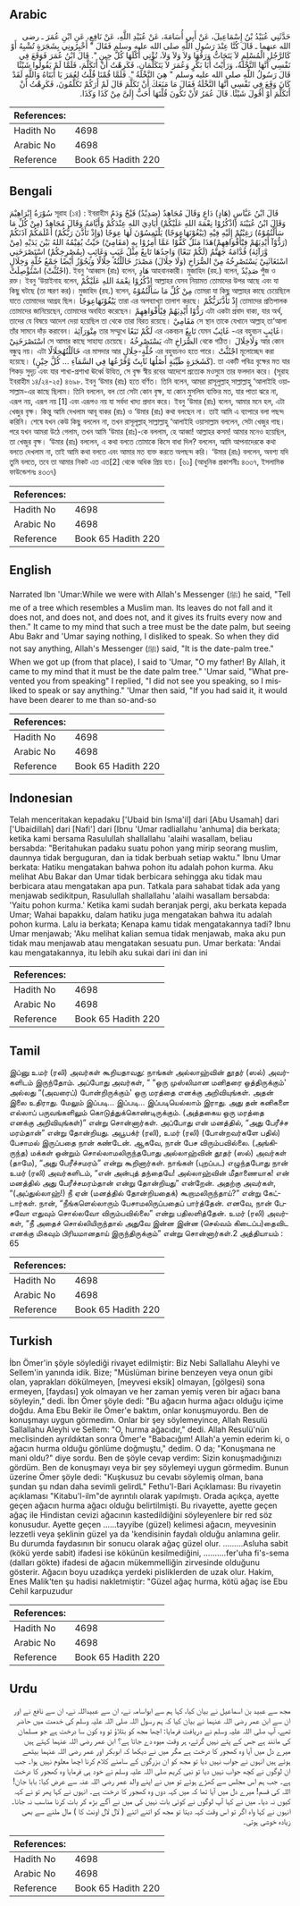 ## Arabic


<div dir="rtl" lang="ar" style={{fontSize:'larger',backgroundColor:'#f8f9fa',padding:20}}>
حَدَّثَنِي عُبَيْدُ بْنُ إِسْمَاعِيلَ، عَنْ أَبِي أُسَامَةَ، عَنْ عُبَيْدِ اللَّهِ، عَنْ نَافِعٍ، عَنِ ابْنِ عُمَرَ ـ رضى الله عنهما ـ قَالَ كُنَّا عِنْدَ رَسُولِ اللَّهِ صلى الله عليه وسلم فَقَالَ ‏"‏ أَخْبِرُونِي بِشَجَرَةٍ تُشْبِهُ أَوْ كَالرَّجُلِ الْمُسْلِمِ لاَ يَتَحَاتُّ وَرَقُهَا وَلاَ وَلاَ وَلاَ، تُؤْتِي أُكْلَهَا كُلَّ حِينٍ ‏"‏‏.‏ قَالَ ابْنُ عُمَرَ فَوَقَعَ فِي نَفْسِي أَنَّهَا النَّخْلَةُ، وَرَأَيْتُ أَبَا بَكْرٍ وَعُمَرَ لاَ يَتَكَلَّمَانِ، فَكَرِهْتُ أَنْ أَتَكَلَّمَ، فَلَمَّا لَمْ يَقُولُوا شَيْئًا قَالَ رَسُولُ اللَّهِ صلى الله عليه وسلم ‏"‏ هِيَ النَّخْلَةُ ‏"‏‏.‏ فَلَمَّا قُمْنَا قُلْتُ لِعُمَرَ يَا أَبَتَاهُ وَاللَّهِ لَقَدْ كَانَ وَقَعَ فِي نَفْسِي أَنَّهَا النَّخْلَةُ فَقَالَ مَا مَنَعَكَ أَنْ تَكَلَّمَ قَالَ لَمْ أَرَكُمْ تَكَلَّمُونَ، فَكَرِهْتُ أَنْ أَتَكَلَّمَ أَوْ أَقُولَ شَيْئًا‏.‏ قَالَ عُمَرُ لأَنْ تَكُونَ قُلْتَهَا أَحَبُّ إِلَىَّ مِنْ كَذَا وَكَذَا‏.‏
</div>
<div style={{backgroundColor:'#f8f9fa',padding:20, marginBottom: 10}}><table> <thead> <tr> <th>References:</th> <th></th> </tr> </thead> <tbody><tr><td>Hadith No</td><td>4698</td></tr><tr><td>Arabic No</td><td>4698</td></tr><tr><td>Reference</td><td>Book 65 Hadith 220</td></tr></tbody></table></div>

## Bengali


<div dir="ltr" lang="bn" style={{fontSize:'larger',backgroundColor:'#f8f9fa',padding:20}}>
سُوْرَةُ إِبْرَاهِيْمَ সূরাহ (১৪) : ইবরাহীম قَالَ ابْنُ عَبَّاسٍ (هَادٍ) دَاعٍ وَقَالَ مُجَاهِدٌ (صَدِيْدٌ) قَيْحٌ وَدَمٌ وَقَالَ ابْنُ عُيَيْنَةَ (اذْكُرُوْا نِعْمَةَ اللهِ عَلَيْكُمْ) أَيَادِيَ اللهِ عِنْدَكُمْ وَأَيَّامَهُ وَقَالَ مُجَاهِدٌ (مِنْ كُلِّ مَا سَأَلْتُمُوْهُ) رَغِبْتُمْ إِلَيْهِ فِيْهِ (يَبْغُوْنَهَاعِوَجًا) يَلْتَمِسُوْنَ لَهَا عِوَجًا (وَإِذْ تَأَذَّنَ رَبُّكُمْ) أَعْلَمَكُمْ آذَنَكُمْ (رَدُّوْآ أَيْدِيَهُمْ فِيْٓأَفْوَاهِهِمْ)هَذَا مَثَلٌ كَفُّوْا عَمَّا أُمِرُوْا بِهِ (مَقَامِيْ) حَيْثُ يُقِيْمُهُ اللهُ بَيْنَ يَدَيْهِ (مِنْ وَّرَآئِهٰ) قُدَّامَهُ جَهَنَّمُ (لَكُمْ تَبَعًا) وَاحِدُهَا تَابِعٌ مِثْلُ غَيَبٍ وَغَائِبٍ (بِمُصْرِخِكُمْ) اسْتَصْرَخَنِي اسْتَغَاثَنِيْ يَسْتَصْرِخُهُ مِنْ الصُّرَاخِ (وَلَا خِلَالَ) مَصْدَرُ خَالَلْتُهُ خِلَالًا وَيَجُوْزُ أَيْضًا جَمْعُ خُلَّةٍ وَخِلَالٍ (اجْتُثَّتْ) اسْتُؤْصِلَتْ. ইবনু ‘আব্বাস (রাঃ) বলেন, هَادٍ আহবানকারী। মুজাহিদ (রহ.) বলেন, صَدِيْدٌ পুঁজ ও রক্ত। ইবনু ‘উয়াইনাহ বলেন, اذْكُرُوْا نِعْمَةَ اللهِ عَلَيْكُمْ আল্লাহর যেসব নিয়ামত তোমাদের উপর আছে এবং যা কিছু ঘটছে (তা স্মরণ কর)। মুজাহিদ (রহ.) বলেন, مِنْ كُلِّ مَا سَأَلْتُمُوْهُ তোমরা যা কিছু আল্লাহর কাছে চেয়েছিলে যাতে তোমাদের আগ্রহ ছিল। يَبْغُوْنَهَاعِوَجًا তারা এর অপব্যাখ্যা তালাশ করছে। إِذْ تَأَذَّنَرَبُّكُمْ তোমাদের প্রতিপালক তোমাদের জানিয়েছেন, তোমাদের অবহিত করেছেন। رَدُّوْا أَيْدِيَهُمْ فِيْأَفْوَاهِهِمْ এটা একটা প্রবাদ বাক্য, যার অর্থ, তাদের যে বিষয়ে আদেশ দেয়া হয়েছিল তা থেকে তারা বিরত রয়েছে। مَقَامِيْ সে স্থান তাকে যেখানে আল্লাহ্ তা‘আলা তাঁর সামনে দাঁড় করাবেন। مِنْوَرَآئِهٰ তার সম্মুখে لَكُمْ تَبَعًا এর একবচন تَابِعٌ যেমন غَائِبٌ -এর বহুবচন غَائِبٍ। اسْتَصْرَخَنِيْ সে আমার কাছে সাহায্য চেয়েছে। يَسْتَصْرِخُهُ এটা الصُّرَاخِ থেকে গঠিত। وَلَاخِلَالَ আর কোন বন্ধুত্ব নয়। এটা خَالَلْتُهُخِلَالًا এর মাসদার আর خُلَّةٍ-خِلَالٍ এর বহুবচনও হতে পারে। اجْتُثَّتْ মূলোচ্ছেদ করা হয়েছে। (كَشَجَرَةٍ طَيِّبَةٍ أَصْلُهَا ثَابِتٌ وَّفَرْعُهَا فِي السَّمَآءِ ... كُلَّ حِيْنٍ). তা একটি পবিত্র বৃক্ষের মত যার শিকড় সুদৃঢ় এবং যার শাখা-প্রশাখা ঊর্ধ্বে উত্থিত, সে বৃক্ষ স্বীয় রবের আদেশে প্রত্যেক মওসুমে তার ফলদান করে। (সূরাহ ইবরাহীম ১৪/২৪-২৫) ৪৬৯৮. ইবনু ‘উমার (রাঃ) হতে বর্ণিত। তিনি বলেন, আমরা রাসূলুল্লাহ্ সাল্লাল্লাহু ‘আলাইহি ওয়াসাল্লাম-এর কাছে ছিলাম। তিনি বললেন, বল তো সেটা কোন বৃক্ষ, যা কোন মুসলিম ব্যক্তির মত, যার পাতা ঝরে না, এরূপ নয়, এরূপ নয় [1] এবং এরূপও নয় যা সর্বদা খাদ্য প্রদান করে। ইবনু ‘উমার (রাঃ) বলেন, আমার মনে হল, এটা খেজুর বৃক্ষ। কিন্তু আমি দেখলাম আবূ বাকর (রাঃ) ও ‘উমার (রাঃ) কথা বলছেন না। তাই আমি এ ব্যাপারে বলা পছন্দ করিনি। শেষে যখন কেউ কিছু বললেন না, তখন রাসূলূল্লাহ্ সাল্লাল্লাহু ‘আলাইহি ওয়াসাল্লাম বললেন, সেটা খেজুর গাছ। পরে যখন আমরা উঠে গেলাম, তখন আমি ‘উমার (রাঃ)-কে বললাম, হে আব্বা! আল্লাহর কসম! আমার মনেও হয়েছিল, তা খেজুর বৃক্ষ। ‘উমার (রাঃ) বললেন, এ কথা বলতে তোমাকে কিসে বাধা দিল? বললেন, আমি আপনাদেরকে কথা বলতে দেখলাম না, তাই আমি কথা বলতে এবং আমার মত ব্যক্ত করতে অপছন্দ করি। ‘উমার (রাঃ) বললেন, অবশ্য যদি তুমি বলতে, তবে তা আমার নিকট এত এত[2] থেকে অধিক প্রিয় হত। [৬১] (আধুনিক প্রকাশনীঃ ৪৩৩৭, ইসলামিক ফাউন্ডেশনঃ ৪৩৩৭)
</div>
<div style={{backgroundColor:'#f8f9fa',padding:20, marginBottom: 10}}><table> <thead> <tr> <th>References:</th> <th></th> </tr> </thead> <tbody><tr><td>Hadith No</td><td>4698</td></tr><tr><td>Arabic No</td><td>4698</td></tr><tr><td>Reference</td><td>Book 65 Hadith 220</td></tr></tbody></table></div>

## English


<div dir="ltr" lang="en" style={{fontSize:'larger',backgroundColor:'#f8f9fa',padding:20}}>
Narrated Ibn 'Umar:While we were with Allah's Messenger (ﷺ) he said, "Tell me of a tree which resembles a Muslim man. Its leaves do not fall and it does not, and does not, and does not, and it gives its fruits every now and then." It came to my mind that such a tree must be the date palm, but seeing Abu Bakr and 'Umar saying nothing, I disliked to speak. So when they did not say anything, Allah's Messenger (ﷺ) said, "It is the date-palm tree." When we got up (from that place), I said to 'Umar, "O my father! By Allah, it came to my mind that it must be the date palm tree." 'Umar said, "What prevented you from speaking" I replied, "I did not see you speaking, so I misliked to speak or say anything." 'Umar then said, "If you had said it, it would have been dearer to me than so-and-so
</div>
<div style={{backgroundColor:'#f8f9fa',padding:20, marginBottom: 10}}><table> <thead> <tr> <th>References:</th> <th></th> </tr> </thead> <tbody><tr><td>Hadith No</td><td>4698</td></tr><tr><td>Arabic No</td><td>4698</td></tr><tr><td>Reference</td><td>Book 65 Hadith 220</td></tr></tbody></table></div>

## Indonesian


<div dir="ltr" lang="id" style={{fontSize:'larger',backgroundColor:'#f8f9fa',padding:20}}>
Telah menceritakan kepadaku ['Ubaid bin Isma'il] dari [Abu Usamah] dari ['Ubaidillah] dari [Nafi'] dari [Ibnu 'Umar radliallahu 'anhuma] dia berkata; ketika kami bersama Rasulullah shallallahu 'alaihi wasallam, beliau bersabda: "Beritahukan padaku suatu pohon yang mirip seorang muslim, daunnya tidak berguguran, dan ia tidak berbuah setiap waktu." Ibnu Umar berkata: Hatiku mengatakan bahwa pohon itu adalah pohon kurma. Aku melihat Abu Bakar dan Umar tidak berbicara sehingga aku tidak mau berbicara atau mengatakan apa pun. Tatkala para sahabat tidak ada yang menjawab sedikitpun, Rasulullah shallallahu 'alaihi wasallam bersabda: 'Yaitu pohon kurma.' Ketika kami sudah beranjak pergi, aku berkata kepada Umar; Wahai bapakku, dalam hatiku juga mengatakan bahwa itu adalah pohon kurma. Lalu ia berkata; Kenapa kamu tidak mengatakannya tadi? Ibnu Umar menjawab; 'Aku melihat kalian semua tidak menjawab, maka aku pun tidak mau menjawab atau mengatakan sesuatu pun. Umar berkata: 'Andai kau mengatakannya, itu lebih aku sukai dari ini dan ini
</div>
<div style={{backgroundColor:'#f8f9fa',padding:20, marginBottom: 10}}><table> <thead> <tr> <th>References:</th> <th></th> </tr> </thead> <tbody><tr><td>Hadith No</td><td>4698</td></tr><tr><td>Arabic No</td><td>4698</td></tr><tr><td>Reference</td><td>Book 65 Hadith 220</td></tr></tbody></table></div>

## Tamil


<div dir="ltr" lang="ta" style={{fontSize:'larger',backgroundColor:'#f8f9fa',padding:20}}>
இப்னு உமர் (ரலி) அவர்கள் கூறியதாவது: நாங்கள் அல்லாஹ்வின் தூதர் (ஸல்) அவர்களிடம் இருந்தோம். அப்போது அவர்கள், “ “ஒரு முஸ்லிமான மனிதரை ஒத்திருக்கும்' அல்லது “(அவரைப்) போன்றிருக்கும்' ஒரு மரத்தை எனக்கு அறிவியுங்கள். அதன் இலை உதிராது. மேலும் இப்படி... இப்படி... இப்படியெல்லாம் இராது. அது தன் கனிகளை எல்லாப் பருவங்களிலும் கொடுத்துக்கொண்டிருக்கும். (அத்தகைய ஒரு மரத்தை எனக்கு அறிவியுங்கள்)” என்று சொன்னார்கள். அப்போது என் மனத்தில், “அது பேரீச்ச மரம்தான்” என்று தோன்றியது. அபூபக்ர் (ரலி), உமர் (ரலி) (போன்றவர்களே பதில்) பேசாமல் இருப்பதை நான் கண்டேன். ஆகவே, நான் பேச விரும்பவில்லை. (அங்கிருந்த) மக்கள் ஒன்றும் சொல்லாமலிருந்தபோது அல்லாஹ்வின் தூதர் (ஸல்) அவர்கள் (தாமே), “அது பேரீச்சமரம்” என்று கூறினார்கள். நாங்கள் (புறப்பட) எழுந்தபோது நான் உமர் (ரலி) அவர்களிடம், “என் அன்புத் தந்தையே! அல்லாஹ்வின் மீதாணையாக! என் மனத்தில் அது பேரீச்சமரம்தான் என்று தோன்றியது” என்றேன். அதற்கு அவர்கள், “(அப்துல்லாஹ்!) நீ ஏன் (மனத்தில் தோன்றியதைக்) கூறாமலிருந்தாய்?” என்று கேட்டார்கள். நான், “நீங்களெல்லாரும் பேசாமலிருப்பதைப் பார்த்தேன். எனவே, நான் பேசவோ எதுவும் சொல்லவோ விரும்பவில்லை” என்று பதிலளித்தேன். உமர் (ரலி) அவர்கள், “நீ அதைச் சொல்லியிருந்தால் அதுவே இன்ன இன்ன (செல்வம் கிடைப்ப)தைவிட எனக்கு மிகவும் பிரியமானதாய் இருந்திருக்கும்” என்று சொன்னார்கள்.2 அத்தியாயம் : 65
</div>
<div style={{backgroundColor:'#f8f9fa',padding:20, marginBottom: 10}}><table> <thead> <tr> <th>References:</th> <th></th> </tr> </thead> <tbody><tr><td>Hadith No</td><td>4698</td></tr><tr><td>Arabic No</td><td>4698</td></tr><tr><td>Reference</td><td>Book 65 Hadith 220</td></tr></tbody></table></div>

## Turkish


<div dir="ltr" lang="tr" style={{fontSize:'larger',backgroundColor:'#f8f9fa',padding:20}}>
İbn Ömer'in şöyle söylediği rivayet edilmiştir: Biz Nebi Sallallahu Aleyhi ve Sellem'in yanında idik. Bize; "Müslüman birine benzeyen veya onun gibi olan, yaprakları dökülmeyen, [meyvesi eksik] olmayan, [gölgesi) sona ermeyen, [faydası] yok olmayan ve her zaman yemiş veren bir ağacı bana söyleyin," dedi. İbn Ömer şöyle dedi: "Bu ağacın hurma ağacı olduğu içime doğdu. Ama Ebu Bekir ile Ömer'e baktım, onlar konuşmuyordu. Ben de konuşmayı uygun görmedim. Onlar bir şey söylemeyince, Allah Resulü Sallallahu Aleyhi ve Sellem: "O, hurma ağacıdır," dedi. Allah Resulü'nün meclisinden ayrıldıktan sonra Ömer'e "Babacığım! Allah'a yemin ederim ki, o ağacın hurma olduğu gönlüme doğmuştu," dedim. O da; "Konuşmana ne mani oldu?" diye sordu. Ben de şöyle cevap verdim: Sizin konuşmadığınızı gördüm. Ben de konuşmayı veya bir şey söylemeyi uygun görmedim. Bunun üzerine Ömer şöyle dedi: "Kuşkusuz bu cevabı söylemiş olman, bana şundan şu ndan daha sevimli gelirdL" Fethu'l-Bari Açıklaması: Bu rivayetin açıklaması "Kitabu'l-ilm"de ayrıntılı olarak yapılmıştı. Orada açıkça, ayette geçen ağacın hurma ağacı olduğu belirtilmişti. Bu rivayette, ayette geçen ağaç ile Hindistan cevizi ağacının kastedildiğini söyleyenlere bir red söz konusudur. Ayette geçen ......tayyibe (güzel) kelimesi ağacın, meyvesinin lezzetli veya şeklinin güzel ya da 'kendisinin faydalı olduğu anlamına gelir. Bu durumda faydasının bir sonucu olarak ağaç güzel olur. .........Asluha sabit (kökü yerde sabit) ifadesi ise kökünün kesilmediğini, ..........fer'uha fi's-sema (dalları gökte) ifadesi de ağacın mükemmelliğin zirvesinde olduğunu gösterir. Ağacın boyu uzadıkça yerdeki pisliklerden de uzak olur. Hakim, Enes Malik'ten şu hadisi nakletmiştir: "Güzel ağaç hurma, kötü ağaç ise Ebu Cehil karpuzudur
</div>
<div style={{backgroundColor:'#f8f9fa',padding:20, marginBottom: 10}}><table> <thead> <tr> <th>References:</th> <th></th> </tr> </thead> <tbody><tr><td>Hadith No</td><td>4698</td></tr><tr><td>Arabic No</td><td>4698</td></tr><tr><td>Reference</td><td>Book 65 Hadith 220</td></tr></tbody></table></div>

## Urdu


<div dir="rtl" lang="ur" style={{fontSize:'larger',backgroundColor:'#f8f9fa',padding:20}}>
مجھ سے عبید بن اسماعیل نے بیان کیا، کہا ہم سے ابواسامہ نے، ان سے عبیداللہ نے، ان سے نافع نے اور ان سے ابن عمر رضی اللہ عنہما نے بیان کیا کہ ہم رسول اللہ صلی اللہ علیہ وسلم کی خدمت میں حاضر تھے، آپ صلی اللہ علیہ وسلم نے دریافت فرمایا: اچھا مجھ کو بتلاؤ تو وہ کون سا درخت ہے جو مسلمان کی مانند ہے جس کے پتے نہیں گرتے، ہر وقت میوہ دے جاتا ہے؟ ابن عمر رضی اللہ عنہما کہتے ہیں میرے دل میں آیا وہ کھجور کا درخت ہے مگر میں نے دیکھا کہ ابوبکر اور عمر رضی اللہ عنہما بیٹھے ہوئے ہیں انہوں نے جواب نہیں دیا تو مجھ کو ان بزرگوں کے سامنے کلام کرنا اچھا معلوم نہیں ہوا۔ جب ان لوگوں نے کچھ جواب نہیں دیا تو نبی کریم صلی اللہ علیہ وسلم نے خود ہی فرمایا وہ کھجور کا درخت ہے۔ جب ہم اس مجلس سے کھڑے ہوئے تو میں نے اپنے والد عمر رضی اللہ عنہ سے عرض کیا: بابا جان! اللہ کی قسم! میرے دل میں آیا تھا کہ میں کہہ دوں وہ کھجور کا درخت ہے۔ انہوں نے کہا پھر تو نے کہہ کیوں نہ دیا۔ میں نے کہا آپ لوگوں نے کوئی بات نہیں کی میں نے آگے بڑھ کر بات کرنا مناسب نہ جانا۔ انہوں نے کہا واہ اگر تو اس وقت کہہ دیتا تو مجھ کو اتنے اتنے ( لال لال اونٹ کا ) مال ملنے سے بھی زیادہ خوشی ہوتی۔
</div>
<div style={{backgroundColor:'#f8f9fa',padding:20, marginBottom: 10}}><table> <thead> <tr> <th>References:</th> <th></th> </tr> </thead> <tbody><tr><td>Hadith No</td><td>4698</td></tr><tr><td>Arabic No</td><td>4698</td></tr><tr><td>Reference</td><td>Book 65 Hadith 220</td></tr></tbody></table></div>